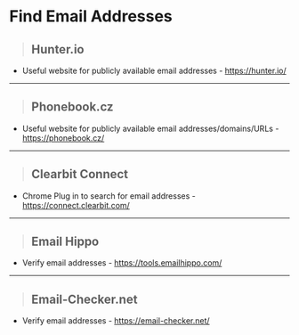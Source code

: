 # Find Email Addresses

> ## **Hunter.io**

- Useful website for publicly available email addresses - https://hunter.io/

---

> ## **Phonebook.cz**

- Useful website for publicly available email addresses/domains/URLs - https://phonebook.cz/

---

> ## **Clearbit Connect**

- Chrome Plug in to search for email addresses - https://connect.clearbit.com/

---

> ## **Email Hippo**

- Verify email addresses - https://tools.emailhippo.com/

---

> ## **Email-Checker.net**

- Verify email addresses - https://email-checker.net/